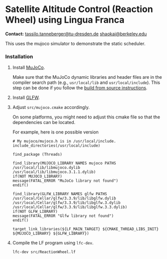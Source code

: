 # Satellite Altitude Control (Reaction Wheel) using Lingua Franca

**Contact:** <tassilo.tanneberger@tu-dresden.de> <shaokai@berkeley.edu>

This uses the mujoco simulator to demonstrate the static scheduler.

### Installation

1. Install
   [MuJoCo](https://mujoco.org).

    Make sure that the MuJoCo dynamic libraries and header files are in the
    compiler search path (e.g., `usr/local/lib` and `usr/local/include`). This
    step can be done if you follow the [build from source
    instructions](https://mujoco.readthedocs.io/en/3.1.1/programming/index.html#building-from-source).

2. Install [GLFW](https://www.glfw.org).
    
3. Adjust `src/mujoco.cmake` accordingly.

    On some platforms, you might need to adjust this cmake file so that the
    dependencies can be located.

    For example, here is one possible version
    ```
    # My mujoco/mujoco.h is in /usr/local/include.
    include_directories(/usr/local/include)

    find_package (Threads)

    find_library(MUJOCO_LIBRARY NAMES mujoco PATHS /usr/local/lib/libmujoco.dylib /usr/local/lib/libmujoco.3.1.1.dylib)
    if(NOT MUJOCO_LIBRARY)
    message(FATAL_ERROR "MuJoCo library not found")
    endif()

    find_library(GLFW_LIBRARY NAMES glfw PATHS /usr/local/Cellar/glfw/3.3.9/lib/libglfw.dylib /usr/local/Cellar/glfw/3.3.9/lib/libglfw.3.dylib /usr/local/Cellar/glfw/3.3.9/lib/libglfw.3.3.dylib)
    if(NOT GLFW_LIBRARY)
    message(FATAL_ERROR "Glfw library not found")
    endif()

    target_link_libraries(${LF_MAIN_TARGET} ${CMAKE_THREAD_LIBS_INIT} ${MUJOCO_LIBRARY} ${GLFW_LIBRARY})
    ```

4. Compile the LF program using `lfc-dev`.
    ```
    lfc-dev src/ReactionWheel.lf
    ```
